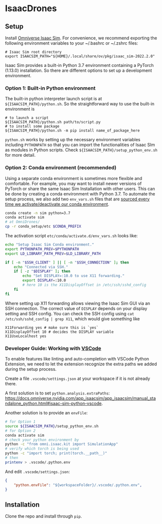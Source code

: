 # IsaacDrones

## Setup

Install [Omniverse Isaac Sim](https://docs.omniverse.nvidia.com/app_isaacsim/app_isaacsim/install_workstation.html). For convenience, we recommend exporting the following environment variables to your ~/.bashrc or ~/.zshrc files:
```
# Isaac Sim root directory
export ISAACSIM_PATH="${HOME}/.local/share/ov/pkg/isaac_sim-2022.2.0"
```

Isaac Sim provides a built-in Python 3.7 environment containing a PyTorch (1.13.0) installation. So there are different options to set up a development environment. 

### Option 1: Built-in Python environment

The built-in python interpreter launch script is at `${ISAACSIM_PATH}/python.sh`. So the straightforward way to use the built-in environment is
```
# to launch a script
${ISAACSIM_PATH}/python.sh path/to/script.py
# to install some package
${ISAACSIM_PATH}/python.sh -m pip install name_of_package_here
```
`python.sh` works by setting up the necessary environment variables including `PYTHONPATH` so that you can import the functionalities of Isaac SIm as modules in Python scripts. Check `${ISAACSIM_PATH}/setup_python_env.sh` for more detail.

### Option 2: Conda environment (recommended)

Using a separate conda environment is sometimes more flexible and comfortable. For example, you may want to install newer versions of PyTorch or share the same Isaac Sim Installation with other users. This can be done by creating a conda environment with Python 3.7. To automate the setup process, we also add two `env_vars.sh` files that are [sourced every time we activate/deactivate our conda environment](https://conda.io/projects/conda/en/latest/user-guide/tasks/manage-environments.html#macos-and-linux).
```sh
conda create -n sim python=3.7
conda activate sim
# at OmniDrones/
cp -r conda_setup/etc $CONDA_PREFIX
```
The activation script `etc/conda/activate.d/env_vars.sh` looks like:
```sh
echo "Setup Isaac Sim Conda environment."
export PYTHONPATH_PREV=$PYTHONPATH
export LD_LIBRARY_PATH_PREV=$LD_LIBRARY_PATH

if [ -n "$SSH_CLIENT" ] || [ -n "$SSH_CONNECTION" ]; then
    echo "Connected via SSH."
    if [ -z "$DISPLAY" ]; then
        echo "Set DISPLAY=:10.0 to use X11 forwarding."
        export DISPLAY=:10.0 
        # here 10 is the X11DisplayOffset in /etc/ssh/sshd_config
    fi
fi
```
Where setting up X11 forwarding allows viewing the Isaac Sim GUI via an SSH connection. The correct value of `DISPLAY` depends on your display setting and SSH config. You can check the SSH config using `cat /etc/ssh/sshd_config | grep X11`, which would give something like
```
X11Forwarding yes # make sure this is `yes`
X11DisplayOffset 10 # decides the DISPLAY variable
X11UseLocalhost yes
```

### Developer Guide: Working with [VSCode](https://code.visualstudio.com/)

To enable features like linting and auto-completion with VSCode Python Extension, we need to let the extension recognize the extra paths we added during the setup process.

Create a file `.vscode/settings.json` at your workspace if it is not already there.

A first solution is to set `python.analysis.extraPaths`: https://docs.omniverse.nvidia.com/app_isaacsim/app_isaacsim/manual_standalone_python.html#isaac-sim-python-vscode.

Another solution is to provide an `envFile`:
```sh
# for Option 1
source ${ISAACSIM_PATH}/setup_python_env.sh
# for Option 2
conda activate sim
# check your python environment by
python -c "from omni.isaac.kit import SimulationApp"
# verify which torch is being used
python -c "import torch; print(torch.__path__)"
# then
printenv > .vscode/.python.env
```
And edit `.vscode/settings.json`:
```json
{
    "python.envFile": "${workspaceFolder}/.vscode/.python.env",
}
```

## Installation

Clone the repo and install through `pip`.